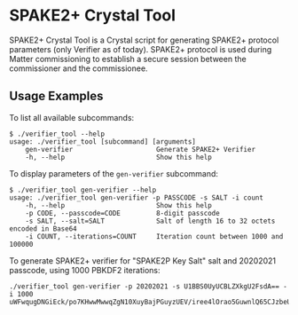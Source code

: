 # SPAKE2+ Crystal Tool

SPAKE2+ Crystal Tool is a Crystal script for generating SPAKE2+ protocol
parameters (only Verifier as of today). SPAKE2+ protocol is used during Matter
commissioning to establish a secure session between the commissioner and the
commissionee.

## Usage Examples

To list all available subcommands:

```console
$ ./verifier_tool --help
usage: ./verifier_tool [subcommand] [arguments]
    gen-verifier                     Generate SPAKE2+ Verifier
    -h, --help                       Show this help
```

To display parameters of the `gen-verifier` subcommand:

```console
$ ./verifier_tool gen-verifier --help
usage: ./verifier_tool gen-verifier -p PASSCODE -s SALT -i count
    -h, --help                       Show this help
    -p CODE, --passcode=CODE         8-digit passcode
    -s SALT, --salt=SALT             Salt of length 16 to 32 octets encoded in Base64
    -i COUNT, --iterations=COUNT     Iteration count between 1000 and 100000
```

To generate SPAKE2+ verifier for "SPAKE2P Key Salt" salt and 20202021 passcode,
using 1000 PBKDF2 iterations:

```console
./verifier_tool gen-verifier -p 20202021 -s U1BBS0UyUCBLZXkgU2FsdA== -i 1000
uWFwqugDNGiEck/po7KHwwMwwqZgN10XuyBajPGuyzUEV/iree4lOrao5GuwnlQ65CJzbeUB49s31EH+NEkg0JVI5MGCQGMMT/SRPFNRODm3wH/MBiehuFc6FJ/NH6Rmzw==
```
